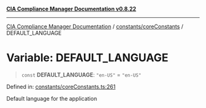 [**CIA Compliance Manager Documentation v0.8.22**](../../../README.md)

***

[CIA Compliance Manager Documentation](../../../modules.md) / [constants/coreConstants](../README.md) / DEFAULT\_LANGUAGE

# Variable: DEFAULT\_LANGUAGE

> `const` **DEFAULT\_LANGUAGE**: `"en-US"` = `"en-US"`

Defined in: [constants/coreConstants.ts:261](https://github.com/Hack23/cia-compliance-manager/blob/5eebba14bef5523072dd8c486c1cd0c7c18766fc/src/constants/coreConstants.ts#L261)

Default language for the application

